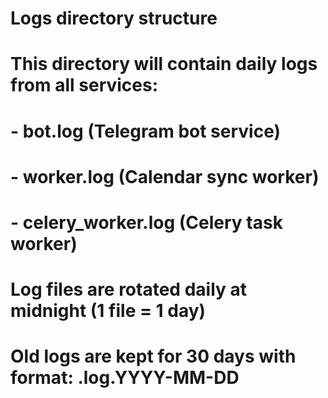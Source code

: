 # Logs directory structure
# This directory will contain daily logs from all services:
# - bot.log (Telegram bot service)
# - worker.log (Calendar sync worker)
# - celery_worker.log (Celery task worker)
#
# Log files are rotated daily at midnight (1 file = 1 day)
# Old logs are kept for 30 days with format: <service>.log.YYYY-MM-DD
